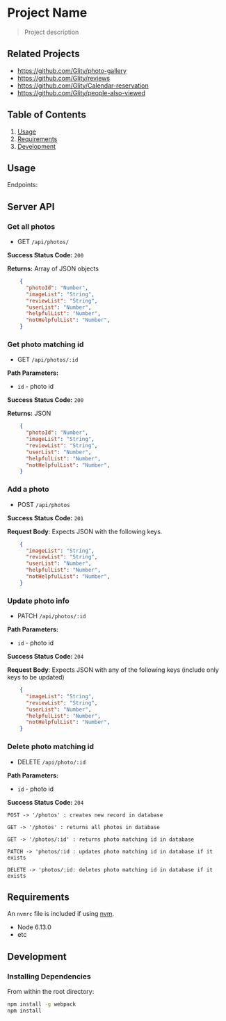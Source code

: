 # Project Name

> Project description

## Related Projects

  - https://github.com/Glity/photo-gallery
  - https://github.com/Glity/reviews
  - https://github.com/Glity/Calendar-reservation
  - https://github.com/Glity/people-also-viewed

## Table of Contents

1. [Usage](#Usage)
1. [Requirements](#requirements)
1. [Development](#development)

## Usage

Endpoints:

## Server API

### Get all photos
  * GET `/api/photos/`

**Success Status Code:** `200`

**Returns:** Array of JSON objects

```json
    {
      "photoId": "Number",
      "imageList": "String",
      "reviewList": "String",
      "userList": "Number",
      "helpfulList": "Number",
      "notHelpfulList": "Number",
    }
```

### Get photo matching id
  * GET `/api/photos/:id`

**Path Parameters:**
  * `id` - photo id

**Success Status Code:** `200`

**Returns:** JSON

```json
    {
      "photoId": "Number",
      "imageList": "String",
      "reviewList": "String",
      "userList": "Number",
      "helpfulList": "Number",
      "notHelpfulList": "Number",
    }
```

### Add a photo
  * POST `/api/photos`

**Success Status Code:** `201`

**Request Body**: Expects JSON with the following keys.

```json
    {
      "imageList": "String",
      "reviewList": "String",
      "userList": "Number",
      "helpfulList": "Number",
      "notHelpfulList": "Number",
    }
```


### Update photo info
  * PATCH `/api/photos/:id`

**Path Parameters:**
  * `id` - photo id

**Success Status Code:** `204`

**Request Body**: Expects JSON with any of the following keys (include only keys to be updated)

```json
    {
      "imageList": "String",
      "reviewList": "String",
      "userList": "Number",
      "helpfulList": "Number",
      "notHelpfulList": "Number",
    }
```

### Delete photo matching id
  * DELETE `/api/photo/:id`

**Path Parameters:**
  * `id` - photo id

**Success Status Code:** `204`

``` POST -> '/photos' : creates new record in database ```

``` GET -> '/photos' : returns all photos in database ```

``` GET -> '/photos/:id' : returns photo matching id in database ```

``` PATCH -> 'photos/:id : updates photo matching id in database if it exists ```

``` DELETE -> 'photos/:id: deletes photo matching id in database if it exists ```

## Requirements

An `nvmrc` file is included if using [nvm](https://github.com/creationix/nvm).

- Node 6.13.0
- etc

## Development

### Installing Dependencies

From within the root directory:

```sh
npm install -g webpack
npm install
```

